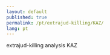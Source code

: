 ```yaml
---
layout: default
published: true
permalink: /pt/extrajud-killing/KAZ/
lang: pt
---
```


extrajud-killing analysis KAZ
